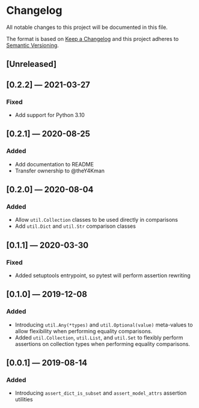# Changelog
All notable changes to this project will be documented in this file.

The format is based on [Keep a Changelog](http://keepachangelog.com/en/1.0.0/)
and this project adheres to [Semantic Versioning](http://semver.org/spec/v2.0.0.html).


## [Unreleased]


## [0.2.2] — 2021-03-27
### Fixed
 - Add support for Python 3.10


## [0.2.1] — 2020-08-25
### Added
 - Add documentation to README
 - Transfer ownership to @theY4Kman


## [0.2.0] — 2020-08-04
### Added
 - Allow `util.Collection` classes to be used directly in comparisons
 - Add `util.Dict` and `util.Str` comparison classes


## [0.1.1] — 2020-03-30
### Fixed
 - Added setuptools entrypoint, so pytest will perform assertion rewriting


## [0.1.0] — 2019-12-08
### Added
 - Introducing `util.Any(*types)` and `util.Optional(value)` meta-values to allow flexibility when performing equality comparisons.
 - Added `util.Collection`, `util.List`, and `util.Set` to flexibly perform assertions on collection types when performing equality comparisons.


## [0.0.1] — 2019-08-14
### Added
 - Introducing `assert_dict_is_subset` and `assert_model_attrs` assertion utilities

